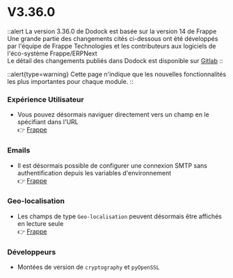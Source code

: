 # V3.36.0

::alert
La version 3.36.0 de Dodock est basée sur la version 14 de Frappe  
Une grande partie des changements cités ci-dessous ont été développés par l'équipe de Frappe Technologies et les contributeurs aux logiciels de l'éco-système Frappe/ERPNext  
Le détail des changements publiés dans Dodock est disponible sur [Gitlab](https://gitlab.com/dokos/dodock/-/releases/v3.36.0)
::

::alert{type=warning}
Cette page n'indique que les nouvelles fonctionnalités les plus importantes pour chaque module.
::


### Expérience Utilisateur

- Vous pouvez désormais naviguer directement vers un champ en le spécifiant dans l'URL  
:point_right: [Frappe](https://github.com/frappe/frappe/pull/21174)


### Emails

- Il est désormais possible de configurer une connexion SMTP sans authentification depuis les variables d'environnement  
:point_right: [Frappe](https://github.com/frappe/frappe/pull/21274)


### Geo-localisation

- Les champs de type `Geo-localisation` peuvent désormais être affichés en lecture seule  
:point_right: [Frappe](https://github.com/frappe/frappe/pull/16561)


### Développeurs

- Montées de version de `cryptography` et `pyOpenSSL`
